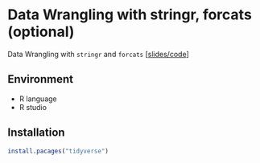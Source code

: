 # Data Wrangling with stringr, forcats (optional) 

Data Wrangling with `stringr` and `forcats` [[slides/code](https://zhenyuanlu.com/slides/t07DataWrg_sf.pdf)]

## Environment

- R language
- R studio


## Installation

```r
install.pacages("tidyverse")
```
